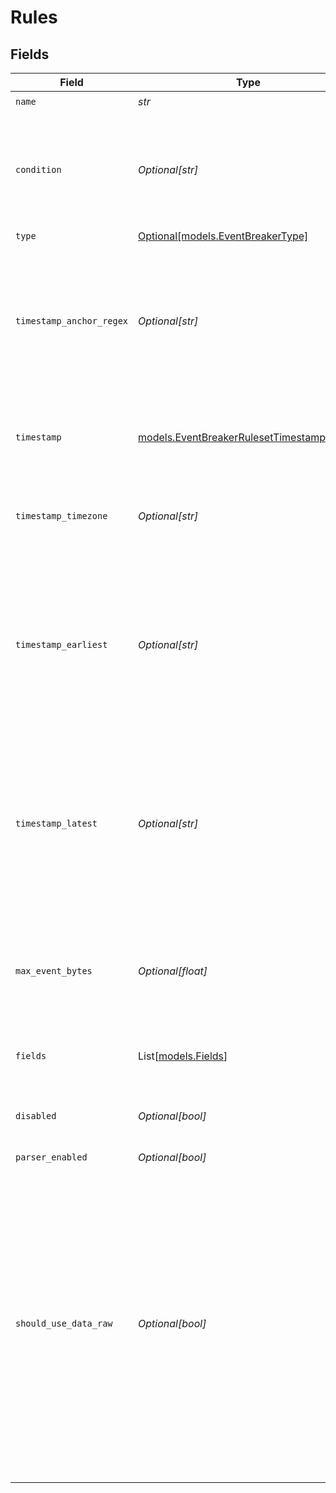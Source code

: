# Rules


## Fields

| Field                                                                                                                                                                                                                                             | Type                                                                                                                                                                                                                                              | Required                                                                                                                                                                                                                                          | Description                                                                                                                                                                                                                                       |
| ------------------------------------------------------------------------------------------------------------------------------------------------------------------------------------------------------------------------------------------------- | ------------------------------------------------------------------------------------------------------------------------------------------------------------------------------------------------------------------------------------------------- | ------------------------------------------------------------------------------------------------------------------------------------------------------------------------------------------------------------------------------------------------- | ------------------------------------------------------------------------------------------------------------------------------------------------------------------------------------------------------------------------------------------------- |
| `name`                                                                                                                                                                                                                                            | *str*                                                                                                                                                                                                                                             | :heavy_check_mark:                                                                                                                                                                                                                                | N/A                                                                                                                                                                                                                                               |
| `condition`                                                                                                                                                                                                                                       | *Optional[str]*                                                                                                                                                                                                                                   | :heavy_minus_sign:                                                                                                                                                                                                                                | The JavaScript filter expression used to match the data to apply the rule to                                                                                                                                                                      |
| `type`                                                                                                                                                                                                                                            | [Optional[models.EventBreakerType]](../models/eventbreakertype.md)                                                                                                                                                                                | :heavy_minus_sign:                                                                                                                                                                                                                                | N/A                                                                                                                                                                                                                                               |
| `timestamp_anchor_regex`                                                                                                                                                                                                                          | *Optional[str]*                                                                                                                                                                                                                                   | :heavy_minus_sign:                                                                                                                                                                                                                                | The regex to match before attempting timestamp extraction. Use $ (end-of-string anchor) to prevent extraction.                                                                                                                                    |
| `timestamp`                                                                                                                                                                                                                                       | [models.EventBreakerRulesetTimestampFormat](../models/eventbreakerrulesettimestampformat.md)                                                                                                                                                      | :heavy_check_mark:                                                                                                                                                                                                                                | Auto, manual format (strptime), or current time                                                                                                                                                                                                   |
| `timestamp_timezone`                                                                                                                                                                                                                              | *Optional[str]*                                                                                                                                                                                                                                   | :heavy_minus_sign:                                                                                                                                                                                                                                | Timezone to assign to timestamps without timezone info                                                                                                                                                                                            |
| `timestamp_earliest`                                                                                                                                                                                                                              | *Optional[str]*                                                                                                                                                                                                                                   | :heavy_minus_sign:                                                                                                                                                                                                                                | The earliest timestamp value allowed relative to now. Example: -42years. Parsed values prior to this date will be set to current time.                                                                                                            |
| `timestamp_latest`                                                                                                                                                                                                                                | *Optional[str]*                                                                                                                                                                                                                                   | :heavy_minus_sign:                                                                                                                                                                                                                                | The latest timestamp value allowed relative to now. Example: +42days. Parsed values after this date will be set to current time.                                                                                                                  |
| `max_event_bytes`                                                                                                                                                                                                                                 | *Optional[float]*                                                                                                                                                                                                                                 | :heavy_minus_sign:                                                                                                                                                                                                                                | The maximum number of bytes in an event before it is flushed to the pipelines                                                                                                                                                                     |
| `fields`                                                                                                                                                                                                                                          | List[[models.Fields](../models/fields.md)]                                                                                                                                                                                                        | :heavy_minus_sign:                                                                                                                                                                                                                                | Key-value pairs to be added to each event                                                                                                                                                                                                         |
| `disabled`                                                                                                                                                                                                                                        | *Optional[bool]*                                                                                                                                                                                                                                  | :heavy_minus_sign:                                                                                                                                                                                                                                | Disable this breaker rule (enabled by default)                                                                                                                                                                                                    |
| `parser_enabled`                                                                                                                                                                                                                                  | *Optional[bool]*                                                                                                                                                                                                                                  | :heavy_minus_sign:                                                                                                                                                                                                                                | N/A                                                                                                                                                                                                                                               |
| `should_use_data_raw`                                                                                                                                                                                                                             | *Optional[bool]*                                                                                                                                                                                                                                  | :heavy_minus_sign:                                                                                                                                                                                                                                | Enable to set an internal field on events indicating that the field in the data called _raw should be used. This can be useful for post processors that want to use that field for event._raw, instead of replacing it with the actual raw event. |
